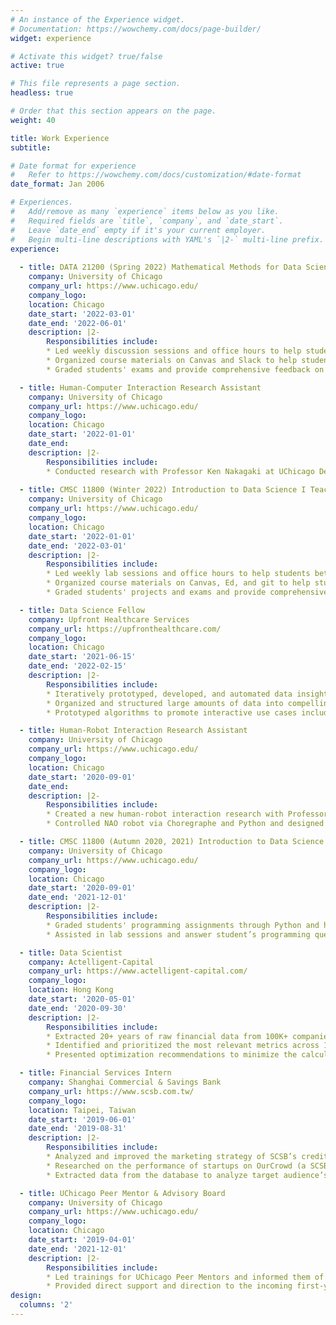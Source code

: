 ```yaml
---
# An instance of the Experience widget.
# Documentation: https://wowchemy.com/docs/page-builder/
widget: experience

# Activate this widget? true/false
active: true

# This file represents a page section.
headless: true

# Order that this section appears on the page.
weight: 40

title: Work Experience
subtitle:

# Date format for experience
#   Refer to https://wowchemy.com/docs/customization/#date-format
date_format: Jan 2006

# Experiences.
#   Add/remove as many `experience` items below as you like.
#   Required fields are `title`, `company`, and `date_start`.
#   Leave `date_end` empty if it's your current employer.
#   Begin multi-line descriptions with YAML's `|2-` multi-line prefix.
experience:
 
  - title: DATA 21200 (Spring 2022) Mathematical Methods for Data Science II Teaching Assistant
    company: University of Chicago
    company_url: https://www.uchicago.edu/
    company_logo: 
    location: Chicago
    date_start: '2022-03-01'
    date_end: '2022-06-01'
    description: |2-
        Responsibilities include:
        * Led weekly discussion sessions and office hours to help students better understand the course materials about mathematics in data science
        * Organized course materials on Canvas and Slack to help students know where to find the right resources
        * Graded students' exams and provide comprehensive feedback on their work   

  - title: Human-Computer Interaction Research Assistant
    company: University of Chicago
    company_url: https://www.uchicago.edu/
    company_logo: 
    location: Chicago
    date_start: '2022-01-01'
    date_end: 
    description: |2-
        Responsibilities include:
        * Conducted research with Professor Ken Nakagaki at UChicago Department of Computer Science to build a system that allows spatial interaction with an actuated user interface for throwing and catching
        
  - title: CMSC 11800 (Winter 2022) Introduction to Data Science I Teaching Assistant
    company: University of Chicago
    company_url: https://www.uchicago.edu/
    company_logo: 
    location: Chicago
    date_start: '2022-01-01'
    date_end: '2022-03-01'
    description: |2-
        Responsibilities include:
        * Led weekly lab sessions and office hours to help students better understand the course materials about data science
        * Organized course materials on Canvas, Ed, and git to help students know where to find the right resources
        * Graded students' projects and exams and provide comprehensive feedback on their work

  - title: Data Science Fellow
    company: Upfront Healthcare Services
    company_url: https://upfronthealthcare.com/
    company_logo: 
    location: Chicago
    date_start: '2021-06-15'
    date_end: '2022-02-15'
    description: |2-
        Responsibilities include:
        * Iteratively prototyped, developed, and automated data insights pipelines for anomaly detection through Microsoft Azure Synapse Analytics and Apache Spark Databricks
        * Organized and structured large amounts of data into compelling reports and dashboards using SQL and Tableau
        * Prototyped algorithms to promote interactive use cases including intelligent outreach and dynamic personalization

  - title: Human-Robot Interaction Research Assistant
    company: University of Chicago
    company_url: https://www.uchicago.edu/
    company_logo: 
    location: Chicago
    date_start: '2020-09-01'
    date_end: 
    description: |2-
        Responsibilities include:
        * Created a new human-robot interaction research with Professor Sarah Sebo at UChicago Department of Computer Science to investigate how NAO robots can facilitate deep conversations among human subjects
        * Controlled NAO robot via Choregraphe and Python and designed a program on Unity Game Engine that enables NAO to ask questions to pairs of participants and guide them in a meaningful conversation

  - title: CMSC 11800 (Autumn 2020, 2021) Introduction to Data Science I Grader
    company: University of Chicago
    company_url: https://www.uchicago.edu/
    company_logo: 
    location: Chicago
    date_start: '2020-09-01'
    date_end: '2021-12-01'
    description: |2-
        Responsibilities include:
        * Graded students' programming assignments through Python and help with subversion, git, canvas, and gradescope to assist the professors with the instruction of the course
        * Assisted in lab sessions and answer student’s programming questions to help students better understand the course materials about data science and Machine Learning

  - title: Data Scientist
    company: Actelligent-Capital
    company_url: https://www.actelligent-capital.com/
    company_logo: 
    location: Hong Kong
    date_start: '2020-05-01'
    date_end: '2020-09-30'
    description: |2-
        Responsibilities include:
        * Extracted 20+ years of raw financial data from 100K+ companies to calculate the financial metrics in each factor of the Fama and French model using SQL and Python
        * Identified and prioritized the most relevant metrics across 1000+ industries and sectors using a Machine Learning model to ultimately predict stock price performance and risks
        * Presented optimization recommendations to minimize the calculation time for financial metrics via Cython

  - title: Financial Services Intern
    company: Shanghai Commercial & Savings Bank
    company_url: https://www.scsb.com.tw/
    company_logo: 
    location: Taipei, Taiwan
    date_start: '2019-06-01'
    date_end: '2019-08-31'
    description: |2-
        Responsibilities include:
        * Analyzed and improved the marketing strategy of SCSB’s credit card to increase its reach, engagement, and sales through Google Analytics and AdWords
        * Researched on the performance of startups on OurCrowd (a SCSB-sponsored startup investing platform) to assist the investment team with adjusting the investment plans
        * Extracted data from the database to analyze target audience’s engagement with the online bank by Python

  - title: UChicago Peer Mentor & Advisory Board
    company: University of Chicago
    company_url: https://www.uchicago.edu/
    company_logo: 
    location: Chicago
    date_start: '2019-04-01'
    date_end: '2021-12-01'
    description: |2-
        Responsibilities include:
        * Led trainings for UChicago Peer Mentors and informed them of their responsibilities
        * Provided direct support and direction to the incoming first-years and transfer students by responding to their questions, as they complete various tasks related to their transition to the College and the University of Chicago
design:
  columns: '2'
---
```

